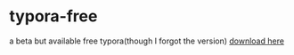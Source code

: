 # typora-free
a beta but available free typora(though I forgot the version)
[download here](https://github.com/TMFfa/typora-free/releases/download/typora/typora-setup-x64.exe)
